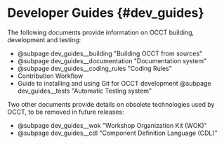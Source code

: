  Developer Guides {#dev_guides}
================

The following documents provide information on OCCT building, development and testing:

* @subpage dev_guides__building "Building OCCT from sources"
* @subpage dev_guides__documentation "Documentation system"
* @subpage dev_guides__coding_rules "Coding Rules"
* Contribution Workflow
* Guide to installing and using Git for OCCT development
 @subpage dev_guides__tests "Automatic Testing system"

Two other documents provide details on obsolete technologies used by OCCT, 
to be removed in future releases:

* @subpage dev_guides__wok "Workshop Organization Kit (WOK)"
* @subpage dev_guides__cdl "Component Definition Language (CDL)"
